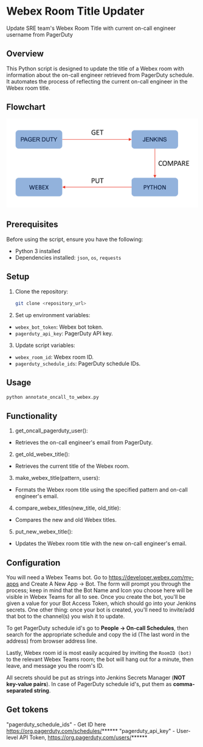 # Webex Room Title Updater
Update SRE team's Webex Room Title with current on-call engineer username from PagerDuty

## Overview

This Python script is designed to update the title of a Webex room with information about the on-call engineer retrieved from PagerDuty schedule. 
It automates the process of reflecting the current on-call engineer in the Webex room title.

## Flowchart
![Flowchart_oncall_engineer.png](Flowchart_oncall_engineer.png)

## Prerequisites

Before using the script, ensure you have the following:

- Python 3 installed
- Dependencies installed: `json`, `os`, `requests`

## Setup

1. Clone the repository:
   ```bash
   git clone <repository_url>
   ```
2. Set up environment variables:
- `webex_bot_token`: Webex bot token.
- `pagerduty_api_key`: PagerDuty API key.

3. Update script variables:
- `webex_room_id`: Webex room ID.
- `pagerduty_schedule_ids`: PagerDuty schedule IDs.

## Usage
```
python annotate_oncall_to_webex.py
```

## Functionality

1. get_oncall_pagerduty_user():
- Retrieves the on-call engineer's email from PagerDuty.
2. get_old_webex_title():
- Retrieves the current title of the Webex room.
3. make_webex_title(pattern, users):
- Formats the Webex room title using the specified pattern and on-call engineer's email.
4. compare_webex_titles(new_title, old_title):
- Compares the new and old Webex titles.
5. put_new_webex_title():
- Updates the Webex room title with the new on-call engineer's email.

## Configuration
You will need a Webex Teams bot. Go to https://developer.webex.com/my-apps and
Create A New App -> Bot. The form will prompt you through the process; keep in
mind that the Bot Name and Icon you choose here will be visible in Webex Teams
for all to see. Once you create the bot, you'll be given a value for your Bot
Access Token, which should go into your Jenkins secrets. One
other thing: once your bot is created, you'll need to invite/add that bot to
the channel(s) you wish it to update.

To get PagerDuty schedule id's go to **People -> On-call Schedules**,
then search for the appropriate schedule and copy the id (The last word in the address) from browser address line.

Lastly, Webex room id is most easily acquired by inviting the `RoomID (bot)` to
the relevant Webex Teams room; the bot will hang out for a minute, then leave,
and message you the room's ID.

All secrets should be put as strings into Jenkins Secrets Manager (**NOT key-value pairs**).
In case of PagerDuty schedule id's, put them as **comma-separated string**.

## Get tokens
"pagerduty_schedule_ids" - Get ID here https://org.pagerduty.com/schedules/******
"pagerduty_api_key" - User-level API Token, https://org.pagerduty.com/users/******
